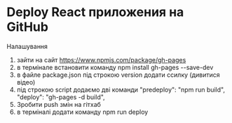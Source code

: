 # Deploy React приложения на GitHub
Налашування
1) зайти на сайт https://www.npmjs.com/package/gh-pages
2) в термінале встановити команду npm install gh-pages --save-dev
3) в файле package.json під строкою version додати ссилку (дивитися відео)
4) під строкою script додаємо дві команди
  "predeploy": "npm run build",
  "deploy": "gh-pages -d build",
5) Зробити push змін на гітхаб
6) в терміналі додати команду npm run deploy
